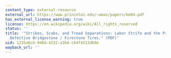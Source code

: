 ```yaml
---
content_type: external-resource
external_url: https://www.princeton.edu/~amas/papers/km04.pdf
has_external_license_warning: true
license: https://en.wikipedia.org/wiki/All_rights_reserved
status: ''
title: '"Strikes, Scabs, and Tread Separations: Labor Strife and the Production of
  Defective Bridgestone / Firestone Tires." (PDF)'
uid: 1235a6cb-946d-4222-a3b4-cb4f4212d69e
wayback_url: ''
---
```

